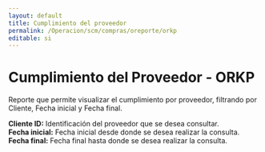 ```yaml
---
layout: default
title: Cumplimiento del proveedor
permalink: /Operacion/scm/compras/oreporte/orkp
editable: si
---
```


# Cumplimiento del Proveedor - ORKP

Reporte que permite visualizar el cumplimiento por proveedor, filtrando por Cliente, Fecha inicial y Fecha final.  



**Cliente ID:** Identificación del proveedor que se desea consultar.  
**Fecha inicial:** Fecha inicial desde donde se desea realizar la consulta.  
**Fecha final:** Fecha final hasta donde se desea realizar la consulta.  

